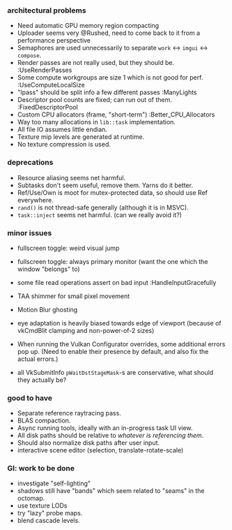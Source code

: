 ### architectural problems
- Need automatic GPU memory region compacting
- Uploader seems very @Rushed, need to come back to it from a performance perspective
- Semaphores are used unnecessarily to separate `work` <-> `imgui` <-> `compose`.
- Render passes are not really used, but they should be. :UseRenderPasses
- Some compute workgroups are size 1 which is not good for perf. :UseComputeLocalSize
- "lpass" should be split info a few different passes :ManyLights
- Descriptor pool counts are fixed; can run out of them. :FixedDescriptorPool
- Custom CPU allocators (frame, "short-term") :Better_CPU_Allocators
- Way too many allocations in  `lib::task` implementation.
- All file IO assumes little endian.
- Texture mip levels are generated at runtime.
- No texture compression is used.

### deprecations
- Resource aliasing seems net harmful. 
- Subtasks don't seem useful, remove them. Yarns do it better.
- Ref/Use/Own is moot for mutex-protected data, so should use Ref everywhere.
- `rand()` is not thread-safe generally (although it is in MSVC).
- `task::inject` seems net harmful. (can we really avoid it?)

### minor issues
- fullscreen toggle: weird visual jump
- fullscreen toggle: always primary monitor (want the one which the window "belongs" to)
- some file read operations assert on bad input :HandleInputGracefully
- TAA shimmer for small pixel movement
- Motion Blur ghosting

- eye adaptation is heavily biased towards edge of viewport
  (because of vkCmdBlit clamping and non-power-of-2 sizes) 

- When running the Vulkan Configurator overrides, some additional errors pop up.
  (Need to enable their presence by default, and also fix the actual errors.)

- all VkSubmitInfo `pWaitDstStageMask`-s are conservative, what should they actually be?

### good to have
- Separate reference raytracing pass.
- BLAS compaction.
- Async running tools, ideally with an in-progress task UI view.
- All disk paths should be relative to *whatever is referencing them*.
- Should also normalize disk paths after user input.
- interactive scene editor (selection, translate-rotate-scale)

### GI: work to be done
- investigate "self-lighting"
- shadows still have "bands" which seem related to "seams" in the octomap.
- use texture LODs
- try "lazy" probe maps.
- blend cascade levels.